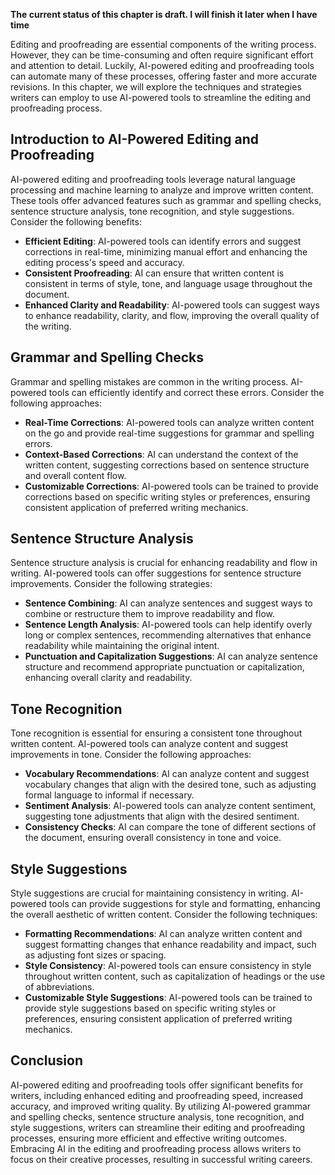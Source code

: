 **The current status of this chapter is draft. I will finish it later when I have time**

Editing and proofreading are essential components of the writing process. However, they can be time-consuming and often require significant effort and attention to detail. Luckily, AI-powered editing and proofreading tools can automate many of these processes, offering faster and more accurate revisions. In this chapter, we will explore the techniques and strategies writers can employ to use AI-powered tools to streamline the editing and proofreading process.

Introduction to AI-Powered Editing and Proofreading
---------------------------------------------------

AI-powered editing and proofreading tools leverage natural language processing and machine learning to analyze and improve written content. These tools offer advanced features such as grammar and spelling checks, sentence structure analysis, tone recognition, and style suggestions. Consider the following benefits:

* **Efficient Editing**: AI-powered tools can identify errors and suggest corrections in real-time, minimizing manual effort and enhancing the editing process's speed and accuracy.
* **Consistent Proofreading**: AI can ensure that written content is consistent in terms of style, tone, and language usage throughout the document.
* **Enhanced Clarity and Readability**: AI-powered tools can suggest ways to enhance readability, clarity, and flow, improving the overall quality of the writing.

Grammar and Spelling Checks
---------------------------

Grammar and spelling mistakes are common in the writing process. AI-powered tools can efficiently identify and correct these errors. Consider the following approaches:

* **Real-Time Corrections**: AI-powered tools can analyze written content on the go and provide real-time suggestions for grammar and spelling errors.
* **Context-Based Corrections**: AI can understand the context of the written content, suggesting corrections based on sentence structure and overall content flow.
* **Customizable Corrections**: AI-powered tools can be trained to provide corrections based on specific writing styles or preferences, ensuring consistent application of preferred writing mechanics.

Sentence Structure Analysis
---------------------------

Sentence structure analysis is crucial for enhancing readability and flow in writing. AI-powered tools can offer suggestions for sentence structure improvements. Consider the following strategies:

* **Sentence Combining**: AI can analyze sentences and suggest ways to combine or restructure them to improve readability and flow.
* **Sentence Length Analysis**: AI-powered tools can help identify overly long or complex sentences, recommending alternatives that enhance readability while maintaining the original intent.
* **Punctuation and Capitalization Suggestions**: AI can analyze sentence structure and recommend appropriate punctuation or capitalization, enhancing overall clarity and readability.

Tone Recognition
----------------

Tone recognition is essential for ensuring a consistent tone throughout written content. AI-powered tools can analyze content and suggest improvements in tone. Consider the following approaches:

* **Vocabulary Recommendations**: AI can analyze content and suggest vocabulary changes that align with the desired tone, such as adjusting formal language to informal if necessary.
* **Sentiment Analysis**: AI-powered tools can analyze content sentiment, suggesting tone adjustments that align with the desired sentiment.
* **Consistency Checks**: AI can compare the tone of different sections of the document, ensuring overall consistency in tone and voice.

Style Suggestions
-----------------

Style suggestions are crucial for maintaining consistency in writing. AI-powered tools can provide suggestions for style and formatting, enhancing the overall aesthetic of written content. Consider the following techniques:

* **Formatting Recommendations**: AI can analyze written content and suggest formatting changes that enhance readability and impact, such as adjusting font sizes or spacing.
* **Style Consistency**: AI-powered tools can ensure consistency in style throughout written content, such as capitalization of headings or the use of abbreviations.
* **Customizable Style Suggestions**: AI-powered tools can be trained to provide style suggestions based on specific writing styles or preferences, ensuring consistent application of preferred writing mechanics.

Conclusion
----------

AI-powered editing and proofreading tools offer significant benefits for writers, including enhanced editing and proofreading speed, increased accuracy, and improved writing quality. By utilizing AI-powered grammar and spelling checks, sentence structure analysis, tone recognition, and style suggestions, writers can streamline their editing and proofreading processes, ensuring more efficient and effective writing outcomes. Embracing AI in the editing and proofreading process allows writers to focus on their creative processes, resulting in successful writing careers.
